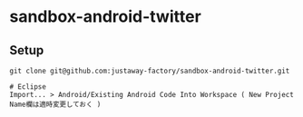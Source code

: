 # sandbox-android-twitter

## Setup

	git clone git@github.com:justaway-factory/sandbox-android-twitter.git

	# Eclipse
	Import... > Android/Existing Android Code Into Workspace ( New Project Name欄は適時変更しておく )
